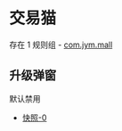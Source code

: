 # 交易猫

存在 1 规则组 - [com.jym.mall](/src/apps/com.jym.mall.ts)

## 升级弹窗

默认禁用

- [快照-0](https://i.gkd.li/import/12496974)
